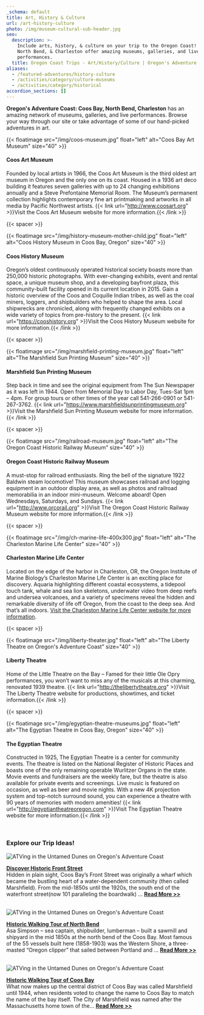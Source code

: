 ```yaml
---
_schema: default
title: Art, History & Culture
url: /art-history-culture
photo: /img/museum-cultural-sub-header.jpg
seo:
  description: >-
    Include arts, history, & culture on your trip to the Oregon Coast! Coos Bay,
    North Bend, & Charleston offer amazing museums, galleries, and live
    performances.
  title: Oregon Coast Trips - Art/History/Culture | Oregon's Adventure Coast
aliases:
  - /featured-adventures/history-culture
  - /activities/category/culture-museums
  - /activities/category/historical
accordion_sections: []
---
```

**Oregon's Adventure Coast: Coos Bay, North Bend, Charleston** has an amazing network of museums, galleries, and live performances. Browse your way through our site or take advantage of some of our hand-picked adventures in art.

{{< floatimage src="/img/coos-museum.jpg" float="left" alt="Coos Bay Art Museum" size="40" >}}

#### Coos Art Museum

Founded by local artists in 1966, the Coos Art Museum is the third oldest art museum in Oregon and the only one on its coast. Housed in a 1936 art deco building it features seven galleries with up to 24 changing exhibitions annually and a Steve Prefontaine Memorial Room. The Museum’s permanent collection highlights contemporary fine art printmaking and artworks in all media by Pacific Northwest artists. {{< link url="http://www.coosart.org" >}}Visit the Coos Art Museum website for more information.{{< /link >}}

{{< spacer >}}

{{< floatimage src="/img/history-museum-mother-child.jpg" float="left" alt="Coos History Museum in Coos Bay, Oregon" size="40" >}}

#### Coos History Museum

Oregon’s oldest continuously operated historical society boasts more than 250,000 historic photographs. With ever-changing exhibits, event and rental space, a unique museum shop, and a developing bayfront plaza, this community-built facility opened in its current location in 2015. Gain a historic overview of the Coos and Coquille Indian tribes, as well as the coal miners, loggers, and shipbuilders who helped to shape the area. Local shipwrecks are chronicled, along with frequently changed exhibits on a wide variety of topics from pre-history to the present. {{< link url="https://cooshistory.org" >}}Visit the Coos History Museum website for more information.{{< /link >}}

{{< spacer >}}

{{< floatimage src="/img/marshfield-printing-museum.jpg" float="left" alt="The Marshfield Sun Printing Museum" size="40" >}}

#### Marshfield Sun Printing Museum

Step back in time and see the original equipment from The Sun Newspaper as it was left in 1944. Open from Memorial Day to Labor Day, Tues-Sat 1pm – 4pm. For group tours or other times of the year call 541-266-0901 or 541-267-3762. {{< link url="https://www.marshfieldsunprintingmuseum.org" >}}Visit the Marshfield Sun Printing Museum website for more information.{{< /link >}}

{{< spacer >}}

{{< floatimage src="/img/railroad-museum.jpg" float="left" alt="The Oregon Coast Historic Railway Museum" size="40" >}}

#### Oregon Coast Historic Railway Museum

A must-stop for railroad enthusiasts. Ring the bell of the signature 1922 Baldwin steam locomotive! This museum showcases railroad and logging equipment in an outdoor display area, as well as photos and railroad memorabilia in an indoor mini-museum. Welcome aboard! Open Wednesdays, Saturdays, and Sundays. {{< link url="http://www.orcorail.org" >}}Visit The Oregon Coast Historic Railway Museum website for more information.{{< /link >}}

{{< spacer >}}

{{< floatimage src="/img/ch-marine-life-400x300.jpg" float="left" alt="The Charleston Marine Life Center" size="40" >}}

#### Charleston Marine Life Center

Located on the edge of the harbor in Charleston, OR, the Oregon Institute of Marine Biology’s Charleston Marine Life Center is an exciting place for discovery. Aquaria highlighting different coastal ecosystems, a tidepool touch tank, whale and sea lion skeletons, underwater video from deep reefs and undersea volcanoes, and a variety of specimens reveal the hidden and remarkable diversity of life off Oregon, from the coast to the deep sea. And that’s all indoors. [Visit the Charleston Marine Life Center website for more information](https://cmlc.uoregon.edu/).

{{< spacer >}}

{{< floatimage src="/img/liberty-theater.jpg" float="left" alt="The Liberty Theatre on Oregon's Adventure Coast" size="40" >}}

#### Liberty Theatre

Home of the Little Theatre on the Bay – Famed for their little Ole Opry performances, you won’t want to miss any of the musicals at this charming, renovated 1939 theatre. {{< link url="http://thelibertytheatre.org" >}}Visit The Liberty Theatre website for productions, showtimes, and ticket information.{{< /link >}}

{{< spacer >}}

{{< floatimage src="/img/egyptian-theatre-museums.jpg" float="left" alt="The Egyptian Theatre in Coos Bay, Oregon" size="40" >}}

#### The Egyptian Theatre

Constructed in 1925, The Egyptian Theatre is a center for community events. The theatre is listed on the National Register of Historic Places and boasts one of the only remaining operable Wurlitzer Organs in the state. Movie events and fundraisers are the weekly fare, but the theatre is also available for private events and screenings. Live music is featured on occasion, as well as beer and movie nights. With a new 4K projection system and top-notch surround sound, you can experience a theatre with 90 years of memories with modern amenities! {{< link url="http://egyptiantheatreoregon.com" >}}Visit The Egyptian Theatre website for more information.{{< /link >}}

<div class="clearfix"> </div>

### Explore our Trip Ideas!

<div class="trip-idea-thumbnail"><img alt="ATVing in the Untamed Dunes on Oregon's Adventure Coast" src="/img/ti-walking-historic-thumb.jpg" /></div>

[**Discover Historic Front Street**](/tripideas/discover-historic-front-street)<br>Hidden in plain sight, Coos Bay’s Front Street was originally a wharf which became the bustling heart of a water-dependent community (then called Marshfield). From the mid-1850s until the 1920s, the south end of the waterfront street(now 101 paralleling the boardwalk) ... [**Read More &gt;&gt;**](/tripideas/discover-historic-front-street)

<div class="clearfix"> </div>

<div class="trip-idea-thumbnail"><img alt="ATVing in the Untamed Dunes on Oregon's Adventure Coast" src="/img/ti-walking-northbend-thumb.jpg" /></div>

[**Historic Walking Tour of North Bend**](/tripideas/historic-walking-tour-of-north-bend)<br>Asa Simpson – sea captain, shipbuilder, lumberman – built a sawmill and shipyard in the mid 1850s at the north bend of the Coos Bay. Most famous of the 55 vessels built here (1858-1903) was the Western Shore, a three-masted “Oregon clipper” that sailed between Portland and ... [**Read More &gt;&gt;**](/tripideas/historic-walking-tour-of-north-bend)

<div class="clearfix"> </div>

<div class="trip-idea-thumbnail"><img alt="ATVing in the Untamed Dunes on Oregon's Adventure Coast" src="/img/ti-walking-coosbay-thumb.jpg" /></div>

[**Historic Walking Tour of Coos Bay**](/tripideas/historic-walking-tour-of-coos-bay)<br>What now makes up the central district of Coos Bay was called Marshfield until 1944, when residents voted to change the name to Coos Bay to match the name of the bay itself. The City of Marshfield was named after the Massachusetts home town of the... [**Read More &gt;&gt;**](/tripideas/historic-walking-tour-of-coos-bay)